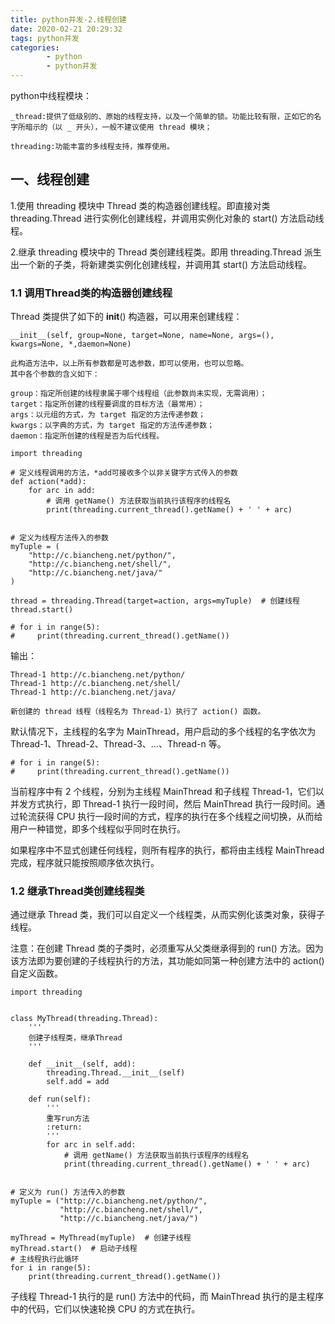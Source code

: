 ```yaml
---
title: python并发-2.线程创建
date: 2020-02-21 20:29:32
tags: python并发
categories:
        - python
        - python并发
---
```

python中线程模块：
    
    _thread:提供了低级别的、原始的线程支持，以及一个简单的锁。功能比较有限，正如它的名字所暗示的（以 _ 开头），一般不建议使用 thread 模块；

    threading:功能丰富的多线程支持，推荐使用。

## 一、线程创建
1.使用 threading 模块中 Thread 类的构造器创建线程。即直接对类 threading.Thread 进行实例化创建线程，并调用实例化对象的 start() 方法启动线程。

2.继承 threading 模块中的 Thread 类创建线程类。即用 threading.Thread 派生出一个新的子类，将新建类实例化创建线程，并调用其 start() 方法启动线程。

### 1.1 调用Thread类的构造器创建线程
Thread 类提供了如下的 __init__() 构造器，可以用来创建线程：
    
    __init__(self, group=None, target=None, name=None, args=(), kwargs=None, *,daemon=None)

    此构造方法中，以上所有参数都是可选参数，即可以使用，也可以忽略。
    其中各个参数的含义如下：
    
    group：指定所创建的线程隶属于哪个线程组（此参数尚未实现，无需调用）；
    target：指定所创建的线程要调度的目标方法（最常用）；
    args：以元组的方式，为 target 指定的方法传递参数；
    kwargs：以字典的方式，为 target 指定的方法传递参数；
    daemon：指定所创建的线程是否为后代线程。

```
import threading

# 定义线程调用的方法，*add可接收多个以非关键字方式传入的参数
def action(*add):
    for arc in add:
        # 调用 getName() 方法获取当前执行该程序的线程名
        print(threading.current_thread().getName() + ' ' + arc)


# 定义为线程方法传入的参数
myTuple = (
    "http://c.biancheng.net/python/",
    "http://c.biancheng.net/shell/",
    "http://c.biancheng.net/java/"
)

thread = threading.Thread(target=action, args=myTuple)  # 创建线程
thread.start()

# for i in range(5):
#     print(threading.current_thread().getName())

```

输出：

    Thread-1 http://c.biancheng.net/python/
    Thread-1 http://c.biancheng.net/shell/
    Thread-1 http://c.biancheng.net/java/

    新创建的 thread 线程（线程名为 Thread-1）执行了 action() 函数。

默认情况下，主线程的名字为 MainThread，用户启动的多个线程的名字依次为 Thread-1、Thread-2、Thread-3、...、Thread-n 等。

    # for i in range(5):
    #     print(threading.current_thread().getName())

当前程序中有 2 个线程，分别为主线程 MainThread 和子线程 Thread-1，它们以并发方式执行，即 Thread-1 执行一段时间，然后 MainThread 执行一段时间。通过轮流获得 CPU 执行一段时间的方式，程序的执行在多个线程之间切换，从而给用户一种错觉，即多个线程似乎同时在执行。

如果程序中不显式创建任何线程，则所有程序的执行，都将由主线程 MainThread 完成，程序就只能按照顺序依次执行。

### 1.2 继承Thread类创建线程类

通过继承 Thread 类，我们可以自定义一个线程类，从而实例化该类对象，获得子线程。

注意：在创建 Thread 类的子类时，必须重写从父类继承得到的 run() 方法。因为该方法即为要创建的子线程执行的方法，其功能如同第一种创建方法中的 action() 自定义函数。

```
import threading


class MyThread(threading.Thread):
    '''
    创建子线程类，继承Thread
    '''

    def __init__(self, add):
        threading.Thread.__init__(self)
        self.add = add

    def run(self):
        '''
        重写run方法
        :return:
        '''
        for arc in self.add:
            # 调用 getName() 方法获取当前执行该程序的线程名
            print(threading.current_thread().getName() + ' ' + arc)


# 定义为 run() 方法传入的参数
myTuple = ("http://c.biancheng.net/python/",
           "http://c.biancheng.net/shell/",
           "http://c.biancheng.net/java/")

myThread = MyThread(myTuple)  # 创建子线程
myThread.start()  # 启动子线程
# 主线程执行此循环
for i in range(5):
    print(threading.current_thread().getName())

```

子线程 Thread-1 执行的是 run() 方法中的代码，而 MainThread 执行的是主程序中的代码，它们以快速轮换 CPU 的方式在执行。
    

